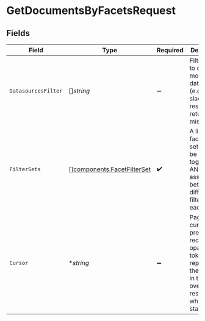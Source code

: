 # GetDocumentsByFacetsRequest


## Fields

| Field                                                                                                                     | Type                                                                                                                      | Required                                                                                                                  | Description                                                                                                               |
| ------------------------------------------------------------------------------------------------------------------------- | ------------------------------------------------------------------------------------------------------------------------- | ------------------------------------------------------------------------------------------------------------------------- | ------------------------------------------------------------------------------------------------------------------------- |
| `DatasourcesFilter`                                                                                                       | []*string*                                                                                                                | :heavy_minus_sign:                                                                                                        | Filter results to one or more datasources (e.g. gmail, slack). All results are returned if missing.                       |
| `FilterSets`                                                                                                              | [][components.FacetFilterSet](../../models/components/facetfilterset.md)                                                  | :heavy_check_mark:                                                                                                        | A list of facet filter sets that will be OR'ed together. An AND is assumed between different filters in each set.         |
| `Cursor`                                                                                                                  | **string*                                                                                                                 | :heavy_minus_sign:                                                                                                        | Pagination cursor. A previously received opaque token representing the position in the overall results at which to start. |